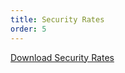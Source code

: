 ```yaml
---
title: Security Rates
order: 5
---
```


[Download Security Rates](https://assets.palmereventscenter.com/2021/Security_Rate_Sheet_2020.pdf)
